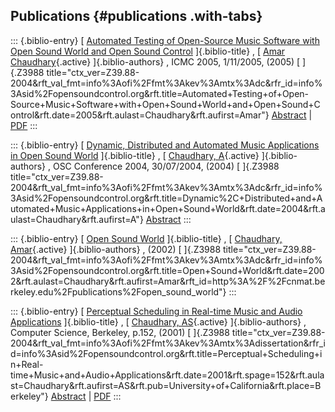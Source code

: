 ## Publications {#publications .with-tabs}

::: {.biblio-entry}
[ [Automated Testing of Open-Source Music Software with Open Sound World
and Open Sound
Control](publication/automated-testing-open-source-music-software-open-sound-world-and-open-sound-control)
]{.biblio-title} , [ [Amar
Chaudhary](publications/author/Chaudhary){.active} ]{.biblio-authors} ,
ICMC 2005, 1/11/2005, (2005) [ ]{.Z3988
title="ctx_ver=Z39.88-2004&rft_val_fmt=info%3Aofi%2Ffmt%3Akev%3Amtx%3Adc&rfr_id=info%3Asid%2Fopensoundcontrol.org&rft.title=Automated+Testing+of+Open-Source+Music+Software+with+Open+Sound+World+and+Open+Sound+Control&rft.date=2005&rft.aulast=Chaudhary&rft.aufirst=Amar"}
[Abstract](publication/automated-testing-open-source-music-software-open-sound-world-and-open-sound-control)
\|
[PDF](files/Automated%20Testing%20of%20Open-Source%20Music%20Software%20with%20Open%20Sound%20World%20and%20Open%20Sound%20Control.pdf)
:::

::: {.biblio-entry}
[ [Dynamic, Distributed and Automated Music Applications in Open Sound
World](publication/dynamic-distributed-and-automated-music-applications-open-sound-world)
]{.biblio-title} , [ [Chaudhary,
A](publications/author/Chaudhary){.active} ]{.biblio-authors} , OSC
Conference 2004, 30/07/2004, (2004) [ ]{.Z3988
title="ctx_ver=Z39.88-2004&rft_val_fmt=info%3Aofi%2Ffmt%3Akev%3Amtx%3Adc&rfr_id=info%3Asid%2Fopensoundcontrol.org&rft.title=Dynamic%2C+Distributed+and+Automated+Music+Applications+in+Open+Sound+World&rft.date=2004&rft.aulast=Chaudhary&rft.aufirst=A"}
[Abstract](publication/dynamic-distributed-and-automated-music-applications-open-sound-world)
:::

::: {.biblio-entry}
[ [Open Sound World](publication/open-sound-world) ]{.biblio-title} , [
[Chaudhary, Amar](publications/author/Chaudhary){.active}
]{.biblio-authors} , (2002) [ ]{.Z3988
title="ctx_ver=Z39.88-2004&rft_val_fmt=info%3Aofi%2Ffmt%3Akev%3Amtx%3Adc&rfr_id=info%3Asid%2Fopensoundcontrol.org&rft.title=Open+Sound+World&rft.date=2002&rft.aulast=Chaudhary&rft.aufirst=Amar&rft_id=http%3A%2F%2Fcnmat.berkeley.edu%2Fpublications%2Fopen_sound_world"}
:::

::: {.biblio-entry}
[ [Perceptual Scheduling in Real-time Music and Audio
Applications](publication/perceptual-scheduling-real-time-music-and-audio-applications)
]{.biblio-title} , [ [Chaudhary,
AS](publications/author/Chaudhary){.active} ]{.biblio-authors} ,
Computer Science, Berkeley, p.152, (2001) [ ]{.Z3988
title="ctx_ver=Z39.88-2004&rft_val_fmt=info%3Aofi%2Ffmt%3Akev%3Amtx%3Adissertation&rfr_id=info%3Asid%2Fopensoundcontrol.org&rft.title=Perceptual+Scheduling+in+Real-time+Music+and+Audio+Applications&rft.date=2001&rft.spage=152&rft.aulast=Chaudhary&rft.aufirst=AS&rft.pub=University+of+California&rft.place=Berkeley"}
[Abstract](publication/perceptual-scheduling-real-time-music-and-audio-applications)
\| [PDF](files/chaudhary-phd_0.pdf)
:::
